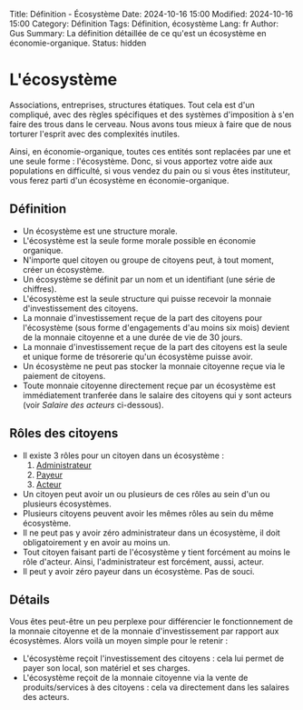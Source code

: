 Title: Définition - Écosystème
Date: 2024-10-16 15:00
Modified: 2024-10-16 15:00
Category: Définition
Tags: Définition, écosystème
Lang: fr
Author: Gus
Summary: La définition détaillée de ce qu'est un écosystème en économie-organique.
Status: hidden

# L'écosystème

Associations, entreprises, structures étatiques.
Tout cela est d'un compliqué, avec des règles spécifiques et des systèmes d'imposition à s'en faire des trous dans le cerveau.
Nous avons tous mieux à faire que de nous torturer l'esprit avec des complexités inutiles.

Ainsi, en économie-organique, toutes ces entités sont replacées par une et une seule forme : l'écosystème.
Donc, si vous apportez votre aide aux populations en difficulté, si vous vendez du pain ou si vous êtes instituteur, vous ferez parti d'un écosystème en économie-organique.

## Définition

* Un écosystème est une structure morale.
* L'écosystème est la seule forme morale possible en économie organique.
* N'importe quel citoyen ou groupe de citoyens peut, à tout moment, créer un écosystème.
* Un écosystème se définit par un nom et un identifiant (une série de chiffres).
* L'écosystème est la seule structure qui puisse recevoir la monnaie d'investissement des citoyens.
* La monnaie d'investissement reçue de la part des citoyens pour l'écosystème (sous forme d'engagements d'au moins six mois) devient de la monnaie citoyenne et a une durée de vie de 30 jours.
* La monnaie d'investissement reçue de la part des citoyens est la seule et unique forme de trésorerie qu'un écosystème puisse avoir.
* Un écosystème ne peut pas stocker la monnaie citoyenne reçue via le paiement de citoyens.
* Toute monnaie citoyenne directement reçue par un écosystème est immédiatement tranferée dans le salaire des citoyens qui y sont acteurs (voir *Salaire des acteurs* ci-dessous).

## Rôles des citoyens

* Il existe 3 rôles pour un citoyen dans un écosystème :
    1. [Administrateur]({filename}/definitions/administrateur.md)
    2. [Payeur]({filename}/definitions/payeur.md)
    3. [Acteur]({filename}/definitions/acteur.md)
* Un citoyen peut avoir un ou plusieurs de ces rôles au sein d'un ou plusieurs écosystèmes.
* Plusieurs citoyens peuvent avoir les mêmes rôles au sein du même écosystème.
* Il ne peut pas y avoir zéro administrateur dans un écosystème, il doit obligatoirement y en avoir au moins un.
* Tout citoyen faisant parti de l'écosystème y tient forcément au moins le rôle d'acteur. Ainsi, l'administrateur est forcément, aussi, acteur.
* Il peut y avoir zéro payeur dans un écosystème. Pas de souci.

## Détails

Vous êtes peut-être un peu perplexe pour différencier le fonctionnement de la monnaie citoyenne et de la monnaie d'investissement par rapport aux écosystèmes. Alors voilà un moyen simple pour le retenir :

* L'écosystème reçoit l'investissement des citoyens : cela lui permet de payer son local, son matériel et ses charges.
* L'écosystème reçoit de la monnaie citoyenne via la vente de produits/services à des citoyens : cela va directement dans les salaires des acteurs.
